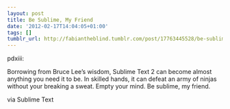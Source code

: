 ```yaml
---
layout: post
title: Be Sublime, My Friend
date: '2012-02-17T14:04:05+01:00'
tags: []
tumblr_url: http://fabiantheblind.tumblr.com/post/17763445528/be-sublime-my-friend
---
```

pdxiii:


  Borrowing from Bruce Lee’s wisdom, Sublime Text 2 can become almost anything you need it to be. In skilled hands, it can defeat an army of ninjas without your breaking a sweat. Empty your mind. Be sublime, my friend.


via Sublime Text
